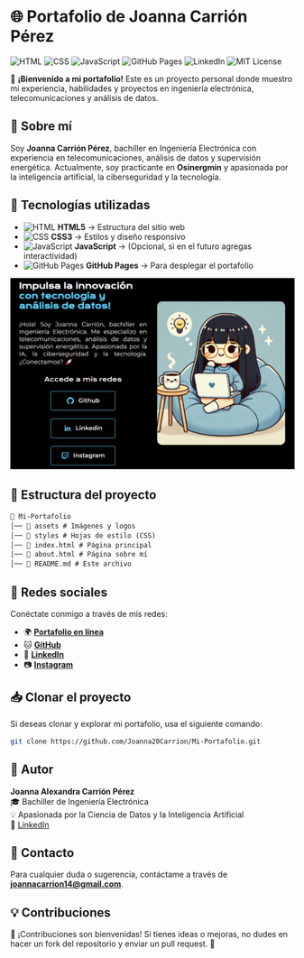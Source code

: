 # 🌐 Portafolio de Joanna Carrión Pérez

![HTML](https://img.shields.io/badge/HTML5-E34F26?style=flat&logo=html5&logoColor=white)
![CSS](https://img.shields.io/badge/CSS3-1572B6?style=flat&logo=css3&logoColor=white)
![JavaScript](https://img.shields.io/badge/JavaScript-F7DF1E?style=flat&logo=javascript&logoColor=black)
![GitHub Pages](https://img.shields.io/badge/GitHub%20Pages-Deployed-181717?style=flat&logo=github)
![LinkedIn](https://img.shields.io/badge/LinkedIn-Joanna%20Carri%C3%B3n%20P%C3%A9rez-blue?style=flat&logo=linkedin)
![MIT License](https://img.shields.io/badge/License-MIT-green.svg)

🚀 **¡Bienvenido a mi portafolio!** Este es un proyecto personal donde muestro mi experiencia, habilidades y proyectos en ingeniería electrónica, telecomunicaciones y análisis de datos.

## 📌 Sobre mí
Soy **Joanna Carrión Pérez**, bachiller en Ingeniería Electrónica con experiencia en telecomunicaciones, análisis de datos y supervisión energética. Actualmente, soy practicante en **Osinergmin** y apasionada por la inteligencia artificial, la ciberseguridad y la tecnología.

## 🎨 Tecnologías utilizadas
- ![HTML](https://img.shields.io/badge/HTML5-E34F26?style=flat&logo=html5&logoColor=white) **HTML5** → Estructura del sitio web
- ![CSS](https://img.shields.io/badge/CSS3-1572B6?style=flat&logo=css3&logoColor=white) **CSS3** → Estilos y diseño responsivo
- ![JavaScript](https://img.shields.io/badge/JavaScript-F7DF1E?style=flat&logo=javascript&logoColor=black) **JavaScript** → (Opcional, si en el futuro agregas interactividad)
- ![GitHub Pages](https://img.shields.io/badge/GitHub%20Pages-Deployed-181717?style=flat&logo=github) **GitHub Pages** → Para desplegar el portafolio

![Vista previa del portafolio](./assets/ImagenPortada.png)

## 📂 Estructura del proyecto
```md
📂 Mi-Portafolio
│── 📂 assets # Imágenes y logos
│── 📂 styles # Hojas de estilo (CSS)
│── 📜 index.html # Página principal
│── 📜 about.html # Página sobre mí
│── 📜 README.md # Este archivo
```

## 🔗 Redes sociales
Conéctate conmigo a través de mis redes:
- 🌍 **[Portafolio en línea](https://joanna20carrion.github.io/Mi-Portafolio/index.html)**
- 🐱 **[GitHub](https://github.com/Joanna20Carrion)**
- 💼 **[LinkedIn](https://www.linkedin.com/in/joanna-carrion-perez/)**
- 📷 **[Instagram](https://www.instagram.com/joannacarrionperez/)**

## 📥 Clonar el proyecto
Si deseas clonar y explorar mi portafolio, usa el siguiente comando:

```sh
git clone https://github.com/Joanna20Carrion/Mi-Portafolio.git
```

## 👤 Autor
**Joanna Alexandra Carrión Pérez**  
🎓 Bachiller de Ingeniería Electrónica  
💡 Apasionada por la Ciencia de Datos y la Inteligencia Artificial  
🔗 [LinkedIn](https://www.linkedin.com/in/joanna-carrion-perez/)

## 📩 Contacto
Para cualquier duda o sugerencia, contáctame a través de **joannacarrion14@gmail.com**.

## 💡 Contribuciones
📌 ¡Contribuciones son bienvenidas! Si tienes ideas o mejoras, no dudes en hacer un fork del repositorio y enviar un pull request. 🚀

